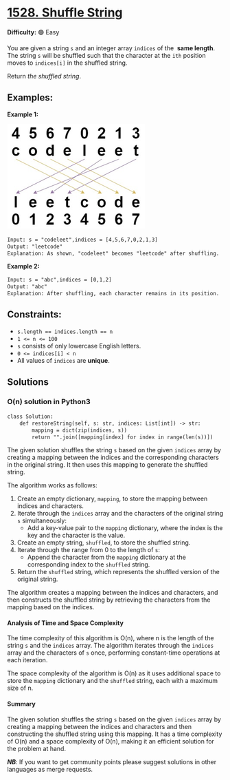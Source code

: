 # [1528. Shuffle String](https://leetcode.com/problems/shuffle-string/description/)

**Difficulty:** :green_circle: Easy

You are given a string `s` and an integer array `indices` of the 
**same length**. The string `s` will be shuffled such that the character at 
the `ith` position moves to `indices[i]` in the shuffled string.

Return *the shuffled string*.

## Examples:

**Example 1:**

![image](./resources/33_01.jpeg)

```
Input: s = "codeleet",indices = [4,5,6,7,0,2,1,3]
Output: "leetcode"
Explanation: As shown, "codeleet" becomes "leetcode" after shuffling.

```

**Example 2:**

```
Input: s = "abc",indices = [0,1,2]
Output: "abc"
Explanation: After shuffling, each character remains in its position.

```

## Constraints:

- `s.length == indices.length == n`
- `1 <= n <= 100`
- `s` consists of only lowercase English letters.
- `0 <= indices[i] < n`
- All values of `indices` are **unique**.


## Solutions

### O(n) solution in Python3

```python3
class Solution:
    def restoreString(self, s: str, indices: List[int]) -> str:
        mapping = dict(zip(indices, s))
        return "".join([mapping[index] for index in range(len(s))])
```

The given solution shuffles the string `s` based on the given `indices` array by creating a mapping between the indices and the corresponding characters in the original string. It then uses this mapping to generate the shuffled string.

The algorithm works as follows:
1. Create an empty dictionary, `mapping`, to store the mapping between indices and characters.
2. Iterate through the `indices` array and the characters of the original string `s` simultaneously:
   - Add a key-value pair to the `mapping` dictionary, where the index is the key and the character is the value.
3. Create an empty string, `shuffled`, to store the shuffled string.
4. Iterate through the range from 0 to the length of `s`:
   - Append the character from the `mapping` dictionary at the corresponding index to the `shuffled` string.
5. Return the `shuffled` string, which represents the shuffled version of the original string.

The algorithm creates a mapping between the indices and characters, and then constructs the shuffled string by retrieving the characters from the mapping based on the indices.

#### Analysis of Time and Space Complexity

The time complexity of this algorithm is O(n), where n is the length of the string `s` and the `indices` array. The algorithm iterates through the `indices` array and the characters of `s` once, performing constant-time operations at each iteration.

The space complexity of the algorithm is O(n) as it uses additional space to store the `mapping` dictionary and the `shuffled` string, each with a maximum size of n.

#### Summary

The given solution shuffles the string `s` based on the given `indices` array by creating a mapping between the indices and characters and then constructing the shuffled string using this mapping. It has a time complexity of O(n) and a space complexity of O(n), making it an efficient solution for the problem at hand.

***NB***: If you want to get community points please suggest solutions in other languages as merge requests.
